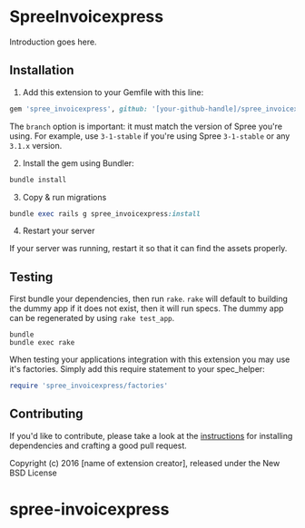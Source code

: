 SpreeInvoicexpress
==================

Introduction goes here.

## Installation

1. Add this extension to your Gemfile with this line:
  ```ruby
  gem 'spree_invoicexpress', github: '[your-github-handle]/spree_invoicexpress', branch: 'X-X-stable'
  ```

  The `branch` option is important: it must match the version of Spree you're using.
  For example, use `3-1-stable` if you're using Spree `3-1-stable` or any `3.1.x` version.

2. Install the gem using Bundler:
  ```ruby
  bundle install
  ```

3. Copy & run migrations
  ```ruby
  bundle exec rails g spree_invoicexpress:install
  ```

4. Restart your server

  If your server was running, restart it so that it can find the assets properly.

## Testing

First bundle your dependencies, then run `rake`. `rake` will default to building the dummy app if it does not exist, then it will run specs. The dummy app can be regenerated by using `rake test_app`.

```shell
bundle
bundle exec rake
```

When testing your applications integration with this extension you may use it's factories.
Simply add this require statement to your spec_helper:

```ruby
require 'spree_invoicexpress/factories'
```


## Contributing

If you'd like to contribute, please take a look at the
[instructions](CONTRIBUTING.md) for installing dependencies and crafting a good
pull request.

Copyright (c) 2016 [name of extension creator], released under the New BSD License
# spree-invoicexpress
